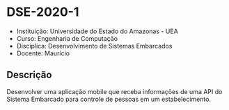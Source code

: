 # DSE-2020-1
* Instituição: Universidade do Estado do Amazonas - UEA
* Curso: Engenharia de Computação
* Disciplica: Desenvolvimento de Sistemas Embarcados
* Docente: Maurício

## Descrição
Desenvolver uma aplicação mobile que receba informações de uma API do Sistema Embarcado para controle de pessoas em um estabelecimento.
